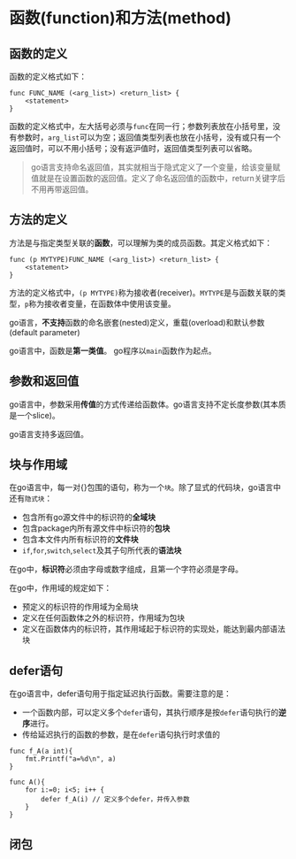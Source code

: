 # 函数(function)和方法(method)

## 函数的定义

函数的定义格式如下：
```
func FUNC_NAME (<arg_list>) <return_list> {
	<statement>
}
```

函数的定义格式中，左大括号必须与`func`在同一行；参数列表放在小括号里，没有参数时，`arg_list`可以为空；返回值类型列表也放在小括号，没有或只有一个返回值时，可以不用小括号；没有返沪值时，返回值类型列表可以省略。

> go语言支持命名返回值，其实就相当于隐式定义了一个变量，给该变量赋值就是在设置函数的返回值。定义了命名返回值的函数中，return关键字后不用再带返回值。

## 方法的定义
方法是与指定类型关联的**函数**，可以理解为类的成员函数。其定义格式如下：

```
func (p MYTYPE)FUNC_NAME (<arg_list>) <return_list> {
	<statement>
}
```

方法的定义格式中，`(p MYTYPE)`称为接收者(receiver)。`MYTYPE`是与函数关联的类型，`p`称为接收者变量，在函数体中使用该变量。

go语言，**不支持**函数的命名嵌套(nested)定义，重载(overload)和默认参数(default parameter)

go语言中，函数是**第一类值**。 go程序以`main`函数作为起点。

## 参数和返回值
go语言中，参数采用**传值**的方式传递给函数体。go语言支持不定长度参数(其本质是一个slice)。

go语言支持多返回值。

## 块与作用域

在go语言中，每一对{}包围的语句，称为一个`块`。除了显式的代码块，go语言中还有`隐式块`：

+ 包含所有go源文件中的标识符的**全域块**
+ 包含package内所有源文件中标识符的**包块**
+ 包含本文件内所有标识符的**文件块**
+ `if`,`for`,`switch`,`select`及其子句所代表的**语法块**

在go中，**标识符**必须由字母或数字组成，且第一个字符必须是字母。

在go中，作用域的规定如下：
+ 预定义的标识符的作用域为全局块
+ 定义在任何函数体之外的标识符，作用域为包块
+ 定义在函数体内的标识符，其作用域起于标识符的实现处，能达到最内部语法块


## defer语句
在go语言中，defer语句用于指定延迟执行函数。需要注意的是：

+ 一个函数内部，可以定义多个`defer`语句，其执行顺序是按`defer`语句执行的**逆序**进行。
+ 传给延迟执行的函数的参数，是在`defer`语句执行时求值的

```
func f_A(a int){
	fmt.Printf("a=%d\n", a)
}

func A(){
	for i:=0; i<5; i++ {
		defer f_A(i) // 定义多个defer，并传入参数
	}
}
```

## 闭包

